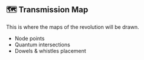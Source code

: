 ## 🗺️ Transmission Map

This is where the maps of the revolution will be drawn.

- Node points
- Quantum intersections
- Dowels & whistles placement
